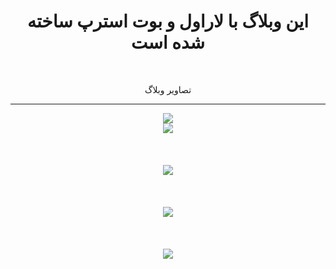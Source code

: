 <center>
<div style:"text-align:right;direction:rtl">
<h1>این وبلاگ با لاراول و بوت استرپ ساخته شده است</h1>
<br>
  <p>تصاویر وبلاگ</p>
  <hr>
<div class="row">
  <img src="http://bayanbox.ir/view/4052629578230657904/Capture.png" >
  <br>
  <img src="http://bayanbox.ir/view/7018349256656579278/Capture00.png" >
    <br/>    <br/>    <br/>    <br/>
  <img src="http://bayanbox.ir/view/7251304543987829286/Capture1000.png" >
     <br/>    <br/>    <br/>    <br/>
  <img src="http://bayanbox.ir/view/3958921917514117057/Capture11.png" >
        <br/>    <br/>    <br/>    <br/>
  <img src="http://bayanbox.ir/view/7182019779771233452/Capture33.png" >
  
  
  
  </div>


</div>
</center>
